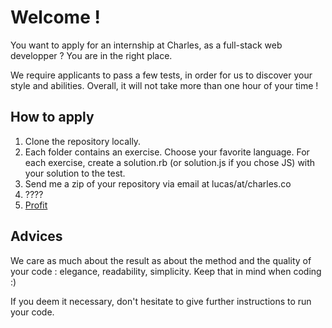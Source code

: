 # Welcome !

You want to apply for an internship at Charles, as a full-stack web developper ? You are in the right place.

We require applicants to pass a few tests, in order for us to discover your style and abilities. Overall, it will not take more than one hour of your time !

## How to apply

1. Clone the repository locally. 
2. Each folder contains an exercise. Choose your favorite language. For each exercise, create a solution.rb (or solution.js if you chose JS) with your solution to the test. 
3. Send me a zip of your repository via email at lucas/at/charles.co
4. ???? 
5. [Profit](http://knowyourmeme.com/memes/profit)

## Advices

We care as much about the result as about the method and the quality of your code : elegance, readability, simplicity. Keep that in mind when coding :)

If you deem it necessary, don't hesitate to give further instructions to run your code.

